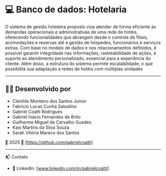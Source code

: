 # 💻 Banco de dados: Hotelaria

  O sistema de gestão hoteleira proposto visa atender de forma eficiente às demandas operacionais e administrativas de uma rede de hotéis, oferecendo funcionalidades que abrangem desde o controle de filiais, acomodações e reservas até a gestão de hóspedes, funcionários e serviços extras. Com base no modelo de dados e nos relacionamentos definidos, é possível garantir integridade nas informações, rastreabilidade de ações, e suporte ao atendimento personalizado, essencial para a experiência do cliente. Além disso, a estrutura do sistema permite escalabilidade, o que possibilita sua adaptação a redes de hotéis com múltiplas unidades

-----


## 👨‍💻 Desenvolvido por
- Clenildo Monteiro dos Santos Junior 
- Fabricio Lucas Cunha Salustino 
- Gabriel Coatti Rodrigues  
- Gabriel Inácio Fernandes de Brito 
- Guilherme Miguel de Carvalho Guedes 
- Kaio Martins da Silva Souza 
- Sarah Vitória Mareco dos Santos


📅 2025
🔗 [https://github.com/gabrielcoatti]

----

📬 Contato
- 💼 LinkedIn: [www.linkedin.com/in/gabrielcoatti]
